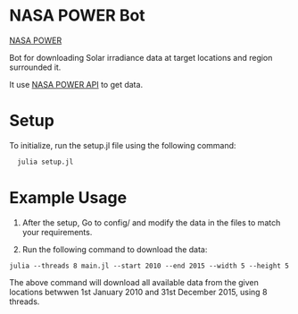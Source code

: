 # NASA POWER Bot

[NASA POWER](https://power.larc.nasa.gov/)

  Bot for downloading Solar irradiance data at target locations and region surrounded it.

  It use [NASA POWER API](https://power.larc.nasa.gov/docs/services/api/) to get data.

# Setup
To initialize, run the setup.jl file using the following command:

  ```bash
    julia setup.jl 
  ```

# Example Usage

1. After the setup, Go to config/ and modify the data in the files to match your requirements.

2. Run the following command to download the data:

  ```
  julia --threads 8 main.jl --start 2010 --end 2015 --width 5 --height 5
  ```
The above command will download all available data from the given locations betwwen 1st January 2010 and 31st December 2015, using 8 threads.